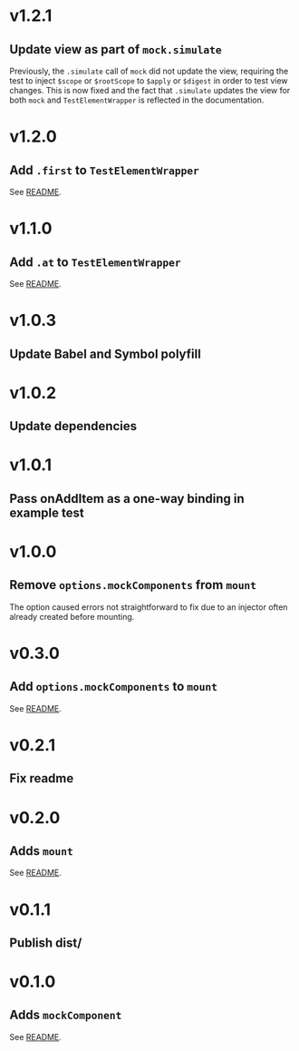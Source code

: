 # v1.2.1
## Update view as part of `mock.simulate`

Previously, the `.simulate` call of `mock` did not update the view, requiring the test to inject `$scope` or `$rootScope` to `$apply` or `$digest` in order to test view changes.
This is now fixed and the fact that `.simulate` updates the view for both `mock` and `TestElementWrapper` is reflected in the documentation.

# v1.2.0
## Add `.first` to `TestElementWrapper`

See [README](README.md#first--testelementwrapper).

# v1.1.0
## Add `.at` to `TestElementWrapper`

See [README](README.md#atindex--testelementwrapper).

# v1.0.3
## Update Babel and Symbol polyfill

# v1.0.2
## Update dependencies

# v1.0.1
## Pass onAddItem as a one-way binding in example test

# v1.0.0
## Remove `options.mockComponents` from `mount`

The option caused errors not straightforward to fix due to an injector often already created before mounting.

# v0.3.0
## Add `options.mockComponents` to `mount`

See [README](README.md#mounttemplate-props-options--testelementwrapper).

# v0.2.1
## Fix readme

# v0.2.0
## Adds `mount`

See [README](README.md#mounttemplate-props--testelementwrapper).

# v0.1.1
## Publish dist/

# v0.1.0
## Adds `mockComponent`

See [README](README.md#api).
